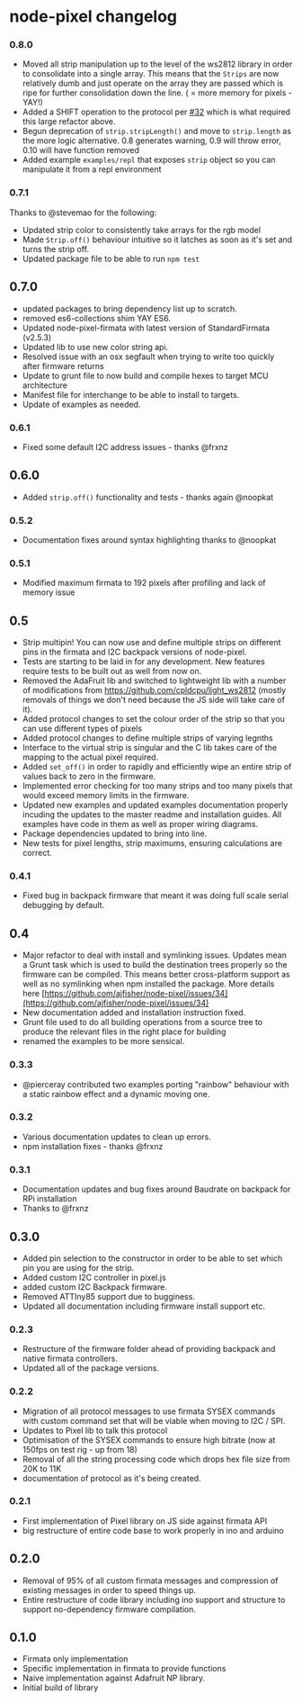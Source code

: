 # node-pixel changelog

### 0.8.0

* Moved all strip manipulation up to the level of the ws2812 library
in order to consolidate into a single array. This means that the `Strips` are now
relatively dumb and just operate on the array they are passed which is ripe
for further consolidation down the line. ( = more memory for pixels - YAY!)
* Added a SHIFT operation to the protocol per [#32](https://github.com/ajfisher/node-pixel/issues/32)
which is what required this large refactor above.
* Begun deprecation of `strip.stripLength()` and move to `strip.length` as the
more logic alternative. 0.8 generates warning, 0.9 will throw error, 0.10 will
have function removed
* Added example `examples/repl` that exposes `strip` object so you can manipulate
it from a repl environment

### 0.7.1

Thanks to @stevemao for the following:

* Updated strip color to consistently take arrays for the rgb model
* Made `Strip.off()` behaviour intuitive so it latches as soon as it's set
and turns the strip off.
* Updated package file to be able to run `npm test`

## 0.7.0

* updated packages to bring dependency list up to scratch.
* removed es6-collections shim YAY ES6.
* Updated node-pixel-firmata with latest version of StandardFirmata (v2.5.3)
* Updated lib to use new color string api.
* Resolved issue with an osx segfault when trying to write too quickly after
firmware returns
* Update to grunt file to now build and compile hexes to target MCU architecture
* Manifest file for interchange to be able to install to targets.
* Update of examples as needed.

### 0.6.1

* Fixed some default I2C address issues - thanks @frxnz

## 0.6.0

* Added `strip.off()` functionality and tests - thanks again @noopkat

### 0.5.2

* Documentation fixes around syntax highlighting thanks to @noopkat

### 0.5.1

* Modified maximum firmata to 192 pixels after profiling and lack of memory issue

## 0.5

* Strip multipin! You can now use and define multiple strips on different pins
in the firmata and I2C backpack versions of node-pixel.
* Tests are starting to be laid in for any development. New features
require tests to be built out as well from now on.
* Removed the AdaFruit lib and switched to lightweight lib with a number of
modifications from https://github.com/cpldcpu/light_ws2812 (mostly removals
of things we don't need because the JS side will take care of it).
* Added protocol changes to set the colour order of the strip so that you can
use different types of pixels
* Added protocol changes to define multiple strips of varying legnths
* Interface to the virtual strip is singular and the C lib takes care of the mapping
to the actual pixel required.
* Added `set_off()` in order to rapidly and efficiently wipe an entire strip of
values back to zero in the firmware.
* Implemented error checking for too many strips and too many pixels that would 
exceed memory limits in the firmware.
* Updated new examples and updated examples documentation properly incuding the
updates to the master readme and installation guides. All examples have code in
them as well as proper wiring diagrams.
* Package dependencies updated to bring into line.
* New tests for pixel lengths, strip maximums, ensuring calculations are correct.

### 0.4.1

* Fixed bug in backpack firmware that meant it was doing full scale serial debugging
by default.

## 0.4

* Major refactor to deal with install and symlinking issues. Updates mean a Grunt
task which is used to build the destination trees properly so the firmware can be
compiled. This means better cross-platform support as well as no symlinking when
npm installed the package. More details here
[https://github.com/ajfisher/node-pixel/issues/34](https://github.com/ajfisher/node-pixel/issues/34)
* New documentation added and installation instruction fixed.
* Grunt file used to do all building operations from a source tree to produce the
relevant files in the right place for building
* renamed the examples to be more sensical.

### 0.3.3

* @pierceray contributed two examples porting "rainbow" behaviour with a static
rainbow effect and a dynamic moving one.

### 0.3.2

* Various documentation updates to clean up errors.
* npm installation fixes - thanks @frxnz

### 0.3.1

* Documentation updates and bug fixes around Baudrate on backpack for RPi installation
* Thanks to @frxnz


## 0.3.0

* Added pin selection to the constructor in order to be able to set which pin
you are using for the strip.
* Added custom I2C controller in pixel.js
* added custom I2C Backpack firmware.
* Removed ATTIny85 support due to bugginess.
* Updated all documentation including firmware install support etc.


### 0.2.3

* Restructure of the firmware folder ahead of providing backpack and native
firmata controllers.
* Updated all of the package versions.


### 0.2.2

* Migration of all protocol messages to use firmata SYSEX commands with custom
command set that will be viable when moving to I2C / SPI.
* Updates to Pixel lib to talk this protocol
* Optimisation of the SYSEX commands to ensure high bitrate (now at 150fps on test rig - up from 18)
* Removal of all the string processing code which drops hex file size from 20K to 11K
* documentation of protocol as it's being created.


### 0.2.1

* First implementation of Pixel library on JS side against firmata API
* big restructure of entire code base to work properly in ino and arduino

## 0.2.0

* Removal of 95% of all custom firmata messages and compression of existing
messages in order to speed things up.
* Entire restructure of code library including ino support and structure to
support no-dependency firmware compilation.

## 0.1.0

* Firmata only implementation
* Specific implementation in firmata to provide functions
* Naive implementation against Adafruit NP library.
* Initial build of library

